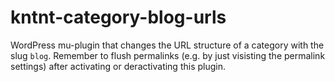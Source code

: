 # kntnt-category-blog-urls
WordPress mu-plugin that changes the URL structure of a category with the slug `blog`. Remember to flush permalinks (e.g. by just visisting the permalink settings) after activating or deractivating this plugin.

